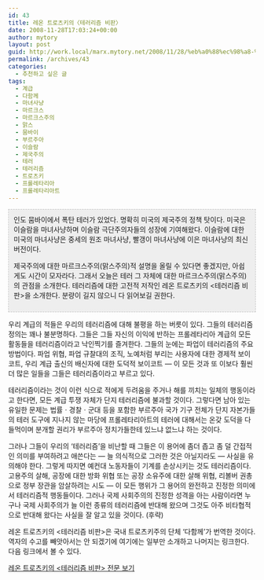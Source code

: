 ```yaml
---
id: 43
title: 레온 트로츠키의〈테러리즘 비판〉
date: 2008-11-28T17:03:24+00:00
author: mytory
layout: post
guid: http://work.local/marx.mytory.net/2008/11/28/%eb%a0%88%ec%98%a8-%ed%8a%b8%eb%a1%9c%ec%b8%a0%ed%82%a4%ec%9d%98%e3%80%88%ed%85%8c%eb%9f%ac%eb%a6%ac%ec%a6%98-%eb%b9%84%ed%8c%90%e3%80%89/
permalink: /archives/43
categories:
  - 추천하고 싶은 글
tags:
  - 계급
  - 다함께
  - 마녀사냥
  - 마르크스
  - 마르크스주의
  - 맑스
  - 뭄바이
  - 부르주아
  - 이슬람
  - 제국주의
  - 테러
  - 테러리즘
  - 트로츠키
  - 프롤레타리아
  - 프롤레타리아트
---
```

<div class="txc-textbox" style="BORDER-RIGHT: #c1c1c1 1px dashed; PADDING-RIGHT: 10px; BORDER-TOP: #c1c1c1 1px dashed; PADDING-LEFT: 10px; PADDING-BOTTOM: 10px; BORDER-LEFT: #c1c1c1 1px dashed; PADDING-TOP: 10px; BORDER-BOTTOM: #c1c1c1 1px dashed; BACKGROUND-COLOR: #eeeeee">
  인도 뭄바이에서 폭탄 테러가 있었다. 명확히 미국의 제국주의 정책 탓이다. 미국은 이슬람을 마녀사냥하며 이슬람 극단주의자들의 성장에 기여해왔다. 이슬람에 대한 미국의 마녀사냥은 중세의 원조 마녀사냥, 빨갱이 마녀사냥에 이은 마녀사냥의 최신버전이다.</p> 
  
  <p>
    제국주의에 대한 마르크스주의(맑스주의)적 설명을 올릴 수 있다면 좋겠지만, 아쉽게도 시간이 모자라다. 그래서 오늘은 테러 그 자체에 대한 마르크스주의(맑스주의)의 관점을 소개한다. 테러리즘에 대한 고전적 저작인 레온 트로츠키의 &lt;테러리즘 비판&gt;을 소개한다. 분량이 길지 않으니 다 읽어보길 권한다.
  </p>
</div>

우리 계급의 적들은 우리의 테러리즘에 대해 불평을 하는 버릇이 있다. 그들의 테러리즘 정의는 꽤나 불분명하다. 그들은 그들 자신의 이익에 반하는 프롤레타리아 계급의 모든 활동들을 테러리즘이라고 낙인찍기를 즐겨한다. 그들의 눈에는 파업이 테러리즘의 주요 방법이다. 파업 위협, 파업 규찰대의 조직, 노예처럼 부리는 사용자에 대한 경제적 보이코트, 우리 계급 출신의 배신자에 대한 도덕적 보이코트 ― 이 모든 것과 또 이보다 훨씬 더 많은 일들을 그들은 테러리즘이라고 부르고 있다.

테러리즘이라는 것이 이런 식으로 적에게 두려움을 주거나 해를 끼치는 일체의 행동이라고 한다면, 모든 계급 투쟁 자체가 단지 테러리즘에 불과할 것이다. 그렇다면 남아 있는 유일한 문제는 법률ㆍ경찰ㆍ군대 등을 포함한 부르주아 국가 기구 전체가 단지 자본가들의 테러 도구에 지나지 않는 마당에 프롤레타리아트의 테러에 대해서는 온갖 도덕을 다 들먹이며 분개할 권리가 부르주아 정치가들한테 있느냐 없느냐 하는 것이다.

그러나 그들이 우리의 ‘테러리즘’을 비난할 때 그들은 이 용어에 좀더 좁고 좀 덜 간접적인 의미를 부여하려고 애쓴다는 ― 늘 의식적으로 그러한 것은 아닐지라도 ― 사실을 유의해야 한다. 그렇게 따지면 예컨대 노동자들이 기계를 손상시키는 것도 테러리즘이다. 고용주의 살해, 공장에 대한 방화 위협 또는 공장 소유주에 대한 살해 위협, 리볼버 권총으로 정부 장관을 암살하려는 시도 ― 이 모든 행위가 그 용어의 완전하고 진정한 의미에서 테러리즘적 행동들이다. 그러나 국제 사회주의의 진정한 성격을 아는 사람이라면 누구나 국제 사회주의가 늘 이런 종류의 테러리즘에 반대해 왔으며 그것도 아주 비타협적으로 반대해 왔다는 사실을 잘 알고 있을 것이다. (후략)

<div class="gray-textbox">
  <p>
    레온 트로츠키의 &lt;테러리즘 비판&gt;은 국내 트로츠키주의 단체 ‘다함께’가 번역한 것이다. 역자의 수고를 빼앗아서는 안 되겠기에 여기에는 일부만 소개하고 나머지는 링크한다. 다음 링크에서 볼 수 있다.
  </p>
  
  <p class="link">
    <a href="http://www.wspaper.org/0_view.php?urn=urn%3Anewsml%3Acounterfire.or.kr%3A20040717T000000%2B0900%3Aw5.0-82" target="_blank">레온 트로츠키의 &lt;테러리즘 비판&gt; 전문 보기</a>
  </p>
</div>